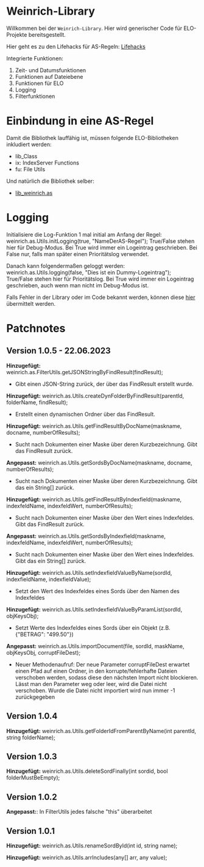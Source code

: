 # Weinrich-Library

Willkommen bei der `Weinrich-Library`. Hier wird generischer Code für ELO-Projekte bereitsgestellt.

Hier geht es zu den Lifehacks für AS-Regeln: <a href="https://ekweinrich.github.io/Weinrich-Library/tutorial-Lifehacks.html">Lifehacks</a>

Integrierte Funktionen:

1. Zeit- und Datumsfunktionen
2. Funktionen auf Dateiebene
3. Funktionen für ELO
4. Logging
5. Filterfunktionen

# Einbindung in eine AS-Regel

Damit die Bibliothek lauffähig ist, müssen folgende ELO-Bibliotheken inkludiert werden:

- lib_Class
- ix: IndexServer Functions
- fu: File Utils

Und natürlich die Bibliothek selber:

- <a href="https://ekweinrich.github.io/Weinrich-Library/lib_weinrich.as.js.html">lib_weinrich.as</a>

# Logging

Initialisiere die Log-Funktion 1 mal initial am Anfang der Regel:
weinrich.as.Utils.initLogging(true, "NameDerAS-Regel");
True/False stehen hier für Debug-Modus. Bei True wird immer ein Logeintrag geschrieben. Bei False nur, falls man später einen Prioritätslog verwendet.

Danach kann folgendermaßen geloggt werden:
weinrich.as.Utils.logging(false, "Dies ist ein Dummy-Logeintrag");
True/False stehen hier für Prioritätslog. Bei True wird immer ein Logeintrag geschrieben, auch wenn man nicht im Debug-Modus ist.


Falls Fehler in der Library oder im Code bekannt werden, können diese <a href="https://github.com/ekWeinrich/Weinrich-Library/issues">hier</a> 
übermittelt werden.

# Patchnotes

## Version 1.0.5 - 22.06.2023

**Hinzugefügt:** weinrich.as.FilterUtils.getJSONStringByFindResult(findResult);
- Gibt einen JSON-String zurück, der über das FindResult erstellt wurde.

**Hinzugefügt:** weinrich.as.Utils.createDynFolderByFindResult(parentId, folderName, findResult);
- Erstellt einen dynamischen Ordner über das FindResult.

**Hinzugefügt:** weinrich.as.Utils.getFindResultByDocName(maskname, docname, numberOfResults);
- Sucht nach Dokumenten einer Maske über deren Kurzbezeichnung. Gibt das FindResult zurück.

**Angepasst:** weinrich.as.Utils.getSordsByDocName(maskname, docname, numberOfResults);
- Sucht nach Dokumenten einer Maske über deren Kurzbezeichnung. Gibt das ein String[] zurück.

**Hinzugefügt:** weinrich.as.Utils.getFindResultByIndexfield(maskname, indexfeldName, indexfeldWert, numberOfResults);
- Sucht nach Dokumenten einer Maske über den Wert eines Indexfeldes. Gibt das FindResult zurück.

**Angepasst:** weinrich.as.Utils.getSordsByIndexfield(maskname, indexfeldName, indexfeldWert, numberOfResults);
- Sucht nach Dokumenten einer Maske über den Wert eines Indexfeldes. Gibt das ein String[] zurück.

**Hinzugefügt:** weinrich.as.Utils.setIndexfieldValueByName(sordId, indexfieldName, indexfieldValue);
- Setzt den Wert des Indexfeldes eines Sords über den Namen des Indexfeldes

**Hinzugefügt:** weinrich.as.Utils.setIndexfieldValueByParamList(sordId, objKeysObj);
- Setzt Werte des Indexfeldes eines Sords über ein Objekt (z.B. {"BETRAG": "499.50"})

**Angepasst:** weinrich.as.Utils.importDocument(file, sordId, maskName, objKeysObj, corruptFileDest);
- Neuer Methodenaufruf: Der neue Parameter corruptFileDest erwartet einen Pfad auf einen Ordner, in den korrupte/fehlerhafte Dateien verschoben werden,
sodass diese den nächsten Import nicht blockieren. Lässt man den Parameter weg oder leer, wird die Datei nicht verschoben. Wurde die Datei nicht importiert wird nun immer -1 zurückgegeben

## Version 1.0.4

**Hinzugefügt:** weinrich.as.Utils.getFolderIdFromParentByName(int parentId, string folderName);

## Version 1.0.3

**Hinzugefügt:** weinrich.as.Utils.deleteSordFinally(int sordid, bool folderMustBeEmpty);

## Version 1.0.2

**Angepasst:**: In FilterUtils jedes falsche "this" überarbeitet

## Version 1.0.1

**Hinzugefügt:** weinrich.as.Utils.renameSordById(int id, string name);

**Hinzugefügt:** weinrich.as.Utils.arrIncludes(any[] arr, any value);